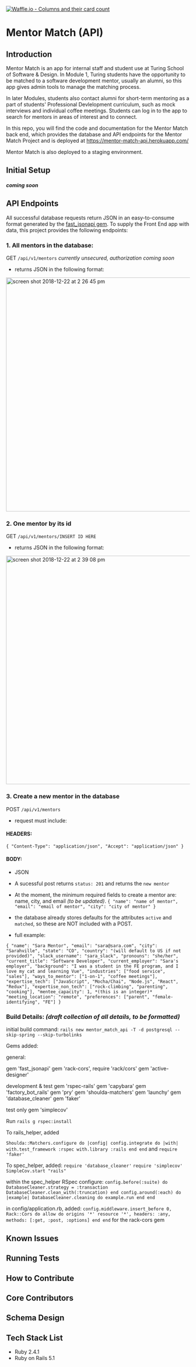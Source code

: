 [![Waffle.io - Columns and their card count](https://badge.waffle.io/BeccaHyland/mentor_match_api.svg?columns=all)](https://waffle.io/BeccaHyland/mentor_match_api)

# Mentor Match (API)

## Introduction
  Mentor Match is an app for internal staff and student use at Turing School of Software & Design. In Module 1, Turing students have the opportunity to be matched to a software development mentor, usually an alumni, so this app gives admin tools to manage the matching process.
  
 In later Modules, students also contact alumni for short-term mentoring as a part of students' Professional Devlelopment curriculum, such as mock interviews and individual coffee meetings. Students can log in to the app to search for mentors in areas of interest and to connect.

In this repo, you will find the code and documentation for the Mentor Match back end, which provides the database and API endpoints for the Mentor Match Project and is deployed at https://mentor-match-api.herokuapp.com/

 Mentor Match is also deployed to a staging environment.

## Initial Setup
#### *coming soon*

## API Endpoints

All successful database requests return JSON in an easy-to-consume format generated by the [fast_jsonapi gem](https://github.com/Netflix/fast_jsonapi). To supply the Front End app with data, this project provides the following endpoints:
  ### 1.  All mentors in the database:
  GET `/api/v1/mentors` *currently unsecured, authorization coming soon*
  * returns JSON in the following format:
  
  <img width="640" alt="screen shot 2018-12-22 at 2 26 45 pm" src="https://user-images.githubusercontent.com/39714935/50378771-06c2c700-05f7-11e9-945a-3bd7af26f190.png">

### 2. One mentor by its id
GET `/api/v1/mentors/INSERT ID HERE`
* returns JSON in the following format:

<img width="625" alt="screen shot 2018-12-22 at 2 39 08 pm" src="https://user-images.githubusercontent.com/39714935/50378785-61f4b980-05f7-11e9-9652-8dedf130888f.png">

### 3. Create a new mentor in the database
POST `/api/v1/mentors`
* request must include:
#### HEADERS: 
`{
"Content-Type": "application/json",
"Accept": "application/json"
}`

#### BODY:
* JSON
* A sucessful post returns `status: 201` and returns the `new mentor`
* At the moment, the minimum required fields to create a mentor are: name, city, and email *(to be updated)*.
`{
"name": "name of mentor",
"email": "email of mentor",
"city": "city of mentor"
}`

* the database already stores defaults for the attributes `active` and `matched`, so these are NOT included with a POST.
* full example:


`{
        	"name": "Sara Mentor",
            "email": "sara@sara.com",
            "city": "Sarahville",
            "state": "CO",
            "country": "(will default to US if not provided)",
            "slack_username": "sara_slack",
            "pronouns": "she/her",
            "current_title": "Software Developer",
            "current_employer": "Sara's employer",
            "background": "I was a student in the FE program, and I love my cat and learning Vue",
            "industries": ["food service", "sales"],
            "ways_to_mentor": ["1-on-1", "coffee meetings"],
            "expertise_tech": ["JavaScript", "Mocha/Chai", "Node.js", "React", "Redux"],
            "expertise_non_tech": ["rock-climbing", "parenting", "cooking"],
            "mentee_capacity": 1, *(this is an integer)*
            "meeting_location": "remote",
            "preferences": ["parent", "female-identifying", "FE"]
        }`

### Build Details: *(draft collection of all details, to be formatted)*

initial build command: `rails new mentor_match_api -T -d postgresql --skip-spring --skip-turbolinks`

Gems added:

general: 

gem 'fast_jsonapi'
gem 'rack-cors', require 'rack/cors'
gem 'active-designer'

development & test
  gem 'rspec-rails'
  gem 'capybara'
  gem 'factory_bot_rails'
  gem 'pry'
  gem 'shoulda-matchers'
  gem 'launchy'
  gem 'database_cleaner'
  gem 'faker'

  
  test only
  gem 'simplecov'
 
 Run `rails g rspec:install`
 
 To rails_helper, added 

 `Shoulda::Matchers.configure do |config|
  config.integrate do |with|
    with.test_framework :rspec
    with.library :rails
  end
end`
and `require 'faker'`

To spec_helper, added:
`require 'database_cleaner'`
`require 'simplecov'`
`SimpleCov.start "rails"`

within the spec_helper RSpec configure:
`config.before(:suite) do
      DatabaseCleaner.strategy = :transaction
      DatabaseCleaner.clean_with(:truncation)
    end
    config.around(:each) do |example|
        DatabaseCleaner.cleaning do
        example.run
      end
    end`

  in config/application.rb, added:
  `config.middleware.insert_before 0, Rack::Cors do
      allow do
        origins '*'
        resource '*', headers: :any, methods: [:get, :post, :options]
      end
    end` for the rack-cors gem


## Known Issues

## Running Tests

## How to Contribute

## Core Contributors

## Schema Design

## Tech Stack List
* Ruby 2.4.1
* Ruby on Rails 5.1
